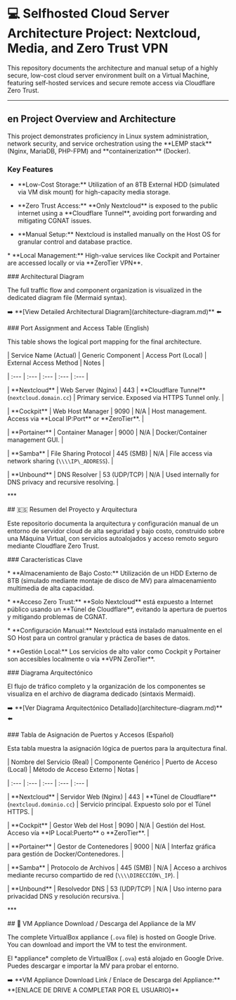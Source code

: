 # 💻 Selfhosted Cloud Server Architecture Project: Nextcloud, Media, and Zero Trust VPN



This repository documents the architecture and manual setup of a highly secure, low-cost cloud server environment built on a Virtual Machine, featuring self-hosted services and secure remote access via Cloudflare Zero Trust.



---



## en Project Overview and Architecture



This project demonstrates proficiency in Linux system administration, network security, and service orchestration using the \*\*LEMP stack\*\* (Nginx, MariaDB, PHP-FPM) and \*\*containerization\*\* (Docker).



### Key Features



* \*\*Low-Cost Storage:\*\* Utilization of an 8TB External HDD (simulated via VM disk mount) for high-capacity media storage.

* \*\*Zero Trust Access:\*\* \*\*Only Nextcloud\*\* is exposed to the public internet using a \*\*Cloudflare Tunnel\*\*, avoiding port forwarding and mitigating CGNAT issues.

* \*\*Manual Setup:\*\* Nextcloud is installed manually on the Host OS for granular control and database practice.

\* \*\*Local Management:\*\* High-value services like Cockpit and Portainer are accessed locally or via \*\*ZeroTier VPN\*\*.



\### Architectural Diagram



The full traffic flow and component organization is visualized in the dedicated diagram file (Mermaid syntax).



➡️ \*\*\[View Detailed Architectural Diagram](architecture-diagram.md)\*\* ⬅️



\### Port Assignment and Access Table (English)



This table shows the logical port mapping for the final architecture.



| Service Name (Actual) | Generic Component | Access Port (Local) | External Access Method | Notes |

| :--- | :--- | :--- | :--- | :--- |

| \*\*Nextcloud\*\* | Web Server (Nginx) | 443 | \*\*Cloudflare Tunnel\*\* (`nextcloud.domain.cc`) | Primary service. Exposed via HTTPS Tunnel only. |

| \*\*Cockpit\*\* | Web Host Manager | 9090 | N/A | Host management. Access via \*\*Local IP:Port\*\* or \*\*ZeroTier\*\*. |

| \*\*Portainer\*\* | Container Manager | 9000 | N/A | Docker/Container management GUI. |

| \*\*Samba\*\* | File Sharing Protocol | 445 (SMB) | N/A | File access via network sharing (`\\\\IP\_ADDRESS`). |

| \*\*Unbound\*\* | DNS Resolver | 53 (UDP/TCP) | N/A | Used internally for DNS privacy and recursive resolving. |



\*\*\*



\## 🇪🇸 Resumen del Proyecto y Arquitectura



Este repositorio documenta la arquitectura y configuración manual de un entorno de servidor cloud de alta seguridad y bajo costo, construido sobre una Máquina Virtual, con servicios autoalojados y acceso remoto seguro mediante Cloudflare Zero Trust.



\### Características Clave



\* \*\*Almacenamiento de Bajo Costo:\*\* Utilización de un HDD Externo de 8TB (simulado mediante montaje de disco de MV) para almacenamiento multimedia de alta capacidad.

\* \*\*Acceso Zero Trust:\*\* \*\*Solo Nextcloud\*\* está expuesto a Internet público usando un \*\*Túnel de Cloudflare\*\*, evitando la apertura de puertos y mitigando problemas de CGNAT.

\* \*\*Configuración Manual:\*\* Nextcloud está instalado manualmente en el SO Host para un control granular y práctica de bases de datos.

\* \*\*Gestión Local:\*\* Los servicios de alto valor como Cockpit y Portainer son accesibles localmente o vía \*\*VPN ZeroTier\*\*.



\### Diagrama Arquitectónico



El flujo de tráfico completo y la organización de los componentes se visualiza en el archivo de diagrama dedicado (sintaxis Mermaid).



➡️ \*\*\[Ver Diagrama Arquitectónico Detallado](architecture-diagram.md)\*\* ⬅️



\### Tabla de Asignación de Puertos y Accesos (Español)



Esta tabla muestra la asignación lógica de puertos para la arquitectura final.



| Nombre del Servicio (Real) | Componente Genérico | Puerto de Acceso (Local) | Método de Acceso Externo | Notas |

| :--- | :--- | :--- | :--- | :--- |

| \*\*Nextcloud\*\* | Servidor Web (Nginx) | 443 | \*\*Túnel de Cloudflare\*\* (`nextcloud.dominio.cc`) | Servicio principal. Expuesto solo por el Túnel HTTPS. |

| \*\*Cockpit\*\* | Gestor Web del Host | 9090 | N/A | Gestión del Host. Acceso vía \*\*IP Local:Puerto\*\* o \*\*ZeroTier\*\*. |

| \*\*Portainer\*\* | Gestor de Contenedores | 9000 | N/A | Interfaz gráfica para gestión de Docker/Contenedores. |

| \*\*Samba\*\* | Protocolo de Archivos | 445 (SMB) | N/A | Acceso a archivos mediante recurso compartido de red (`\\\\DIRECCIÓN\_IP`). |

| \*\*Unbound\*\* | Resolvedor DNS | 53 (UDP/TCP) | N/A | Uso interno para privacidad DNS y resolución recursiva. |



\*\*\*



\## 💾 VM Appliance Download / Descarga del Appliance de la MV



The complete VirtualBox appliance (`.ova` file) is hosted on Google Drive. You can download and import the VM to test the environment.



El \*appliance\* completo de VirtualBox (`.ova`) está alojado en Google Drive. Puedes descargar e importar la MV para probar el entorno.



➡️ \*\*VM Appliance Download Link / Enlace de Descarga del Appliance:\*\* \*\*\[ENLACE DE DRIVE A COMPLETAR POR EL USUARIO]\*\*
